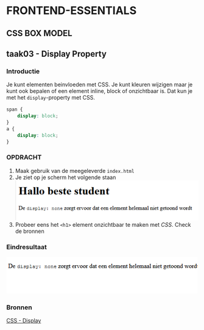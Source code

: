 # FRONTEND-ESSENTIALS

## CSS BOX MODEL

## taak03 - Display Property

### Introductie

Je kunt elementen beinvloeden met CSS. Je kunt kleuren wijzigen maar je kunt ook bepalen of een element inline, block of onzichtbaar is. Dat kun je met het `display`-property met CSS.

```css
span {
    display: block;
}
a {
    display: block;
}
```

### OPDRACHT

1. Maak gebruik van de meegeleverde `index.html`
2. Je ziet op je scherm het volgende staan
       ![start](images/start.png)
3. Probeer eens het `<h1>` element onzichtbaar te maken met _CSS_. Check de bronnen

### Eindresultaat

![start](images/eindresultaat.png)

### Bronnen

[CSS - Display](https://www.tutorialrepublic.com/css-tutorial/css-display.php)

